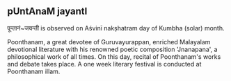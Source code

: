 ## pUntAnaM jayantI

पून्तानं~जयन्ती is observed on Aśvinī nakṣhatram day of Kumbha (solar) month.

Poonthanam, a great devotee of Guruvayurappan, enriched Malayalam devotional literature with his renowned poetic composition 'Jnanapana', a philosophical work of all times. On this day, recital of Poonthanam's works and debate takes place. A one week literary festival is conducted at Poonthanam illam.

